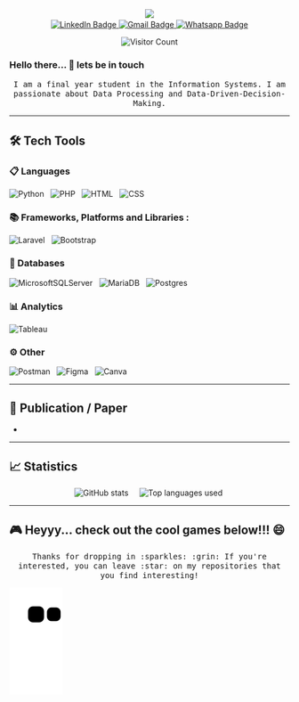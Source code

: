 <div id="header" align="center">
  <img src="https://media.giphy.com/media/M9gbBd9nbDrOTu1Mqx/giphy.gif" width="100"/>
  
  <div id="badges">
  <a href="https://www.linkedin.com/in/san-antonio-limbong-b45044230">
    <img src="https://img.shields.io/badge/LinkedIn-blue?style=for-the-badge&logo=linkedin&logoColor=white" alt="LinkedIn Badge"/>
  </a>
  <a href="mailto:sanantoniolimbong.com">
    <img src="https://img.shields.io/badge/gmail-D14836?&style=for-the-badge&logo=gmail&logoColor=white" alt="Gmail Badge"/>
  </a>
  <a href="https://wa.me/">
    <img src="https://img.shields.io/badge/WhatsApp-25D366?style=for-the-badge&logo=whatsapp&logoColor=white" alt="Whatsapp Badge"/>
  </a>
</div>
  
  ![Visitor Count](https://profile-counter.glitch.me/{san-limbong}/count.svg)
</div>



### Hello there... 👋 lets be in touch
<p align="center"><samp> I am a final year student in the Information Systems. I am passionate about Data Processing
and Data-Driven-Decision-Making.</samp> </p>

<!--
**san-limbong/san-limbong** is a ✨ _special_ ✨ repository because its `README.md` (this file) appears on your GitHub profile.

Here are some ideas to get you started:

- 🔭 I’m currently working on ...
- 🌱 I’m currently learning ...
- 👯 I’m looking to collaborate on ...
- 🤔 I’m looking for help with ...
- 💬 Ask me about ...
- 📫 How to reach me: ...
- 😄 Pronouns: ...
- ⚡ Fun fact: ...
-->

<hr>

## 🛠 Tech Tools
<img align="right" alt="" width="45%" src="https://cdn.dribbble.com/users/1019864/screenshots/3079099/media/9e5055da2ee6c899aab9403ceb7d0dc3.gif"/>

### 📋 Languages
![Python](https://img.shields.io/badge/python-3670A0?style=for-the-badge&logo=python&logoColor=ffdd54)&nbsp;&nbsp;
![PHP](https://img.shields.io/badge/php-%23777BB4.svg?style=for-the-badge&logo=php&logoColor=white)&nbsp;&nbsp;
<img alt="HTML" src="https://img.shields.io/badge/html5%20-%23E34F26.svg?&style=for-the-badge&logo=html5&logoColor=white" />&nbsp;&nbsp;
<img alt="CSS" src="https://img.shields.io/badge/css3%20-%231572B6.svg?&style=for-the-badge&logo=css3&logoColor=white" />&nbsp;&nbsp;

### 📚 Frameworks, Platforms and Libraries :
![Laravel](https://img.shields.io/badge/laravel-%23FF2D20.svg?style=for-the-badge&logo=laravel&logoColor=white)&nbsp;&nbsp;
![Bootstrap](https://img.shields.io/badge/bootstrap-%23563D7C.svg?style=for-the-badge&logo=bootstrap&logoColor=white)&nbsp;&nbsp;

### 💾 Databases
![MicrosoftSQLServer](https://img.shields.io/badge/Microsoft%20SQL%20Server-CC2927?style=for-the-badge&logo=microsoft%20sql%20server&logoColor=white)&nbsp;&nbsp;
![MariaDB](https://img.shields.io/badge/MariaDB-003545?style=for-the-badge&logo=mariadb&logoColor=white)&nbsp;&nbsp;
![Postgres](https://img.shields.io/badge/PostgreSQL-316192?style=for-the-badge&logo=postgresql&logoColor=whit)&nbsp;&nbsp;

### 📊 Analytics
![Tableau](https://img.shields.io/badge/Tableau-E97627?style=for-the-badge&logo=Tableau&logoColor=white)&nbsp;&nbsp;

### ⚙️ Other
![Postman](https://img.shields.io/badge/Postman-FF6C37?style=for-the-badge&logo=postman&logoColor=white)&nbsp;&nbsp;
![Figma](https://img.shields.io/badge/figma-%23F24E1E.svg?style=for-the-badge&logo=figma&logoColor=white)&nbsp;&nbsp;
![Canva](https://img.shields.io/badge/Canva-%2300C4CC.svg?style=for-the-badge&logo=Canva&logoColor=white)&nbsp;&nbsp;

<hr>

## 📜 Publication / Paper
- 
<hr>

## 📈 Statistics
<p align="center">
  <img height="200px" src="https://github-readme-stats.vercel.app/api?username=san-limbong&show_icons=true&include_all_commits=true&count_private=true&theme=transparent" alt="GitHub stats" />
  &nbsp;&nbsp;&nbsp;
  <img height="200px" src="https://github-readme-stats.vercel.app/api/top-langs/?username=san-limbong&hide=html&layout=compact&langs_count=8&theme=transparent" alt="Top languages used"/>
    <img height="200px" src="http://github-readme-streak-stats.herokuapp.com?user=san-limbong&theme=transparent" alt=""/>

<p/>

<hr>

## :video_game: Heyyy... check out the cool games below!!! :smile:
<p align="center"><samp> Thanks for dropping in :sparkles: :grin: If you're interested, you can leave :star: on my repositories that you find interesting!</samp> </p>

![snake gif](https://github.com/san-limbong/san-limbong/blob/output/github-contribution-grid-snake.svg)

